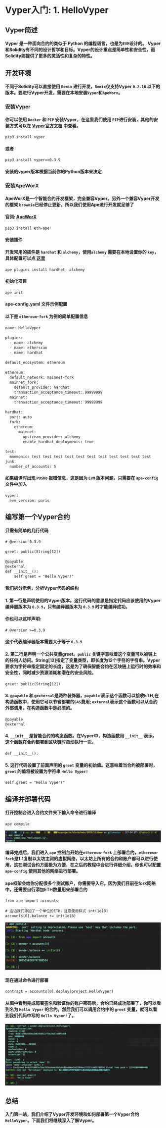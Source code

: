 # Vyper入门: 1. HelloVyper

## Vyper简述
#### Vyper 是一种面向合约的类似于 Python 的编程语言，也是为`EVM`设计的。 Vyper和Solidity有不同的设计哲学和目标。Vyper的设计重点是简单性和安全性，而Solidity则提供了更多的灵活性和复杂的特性。

## 开发环境
#### 不同于Solidity可以直接使用 `Remix` 进行开发，`Remix`仅支持Vyper `0.2.16` 以下的版本。要进行Vyper开发，需要在本地安装`Vyper`和`ApeWorx`。

### 安装Vyper
#### 你可以使用 `Docker` 和 `PIP` 安装Vyper，在这里我们使用 `PIP`进行安装，其他的安装方式可以在 [Vyper官方文档](https://docs.vyperlang.org/en/latest/installing-vyper.html) 中查看。

```
pip3 install vyper
```

#### 或者
```
pip3 install vyper==0.3.9
```
#### 安装的vyper版本根据当前你的Python版本来决定

### 安装ApeWorX
#### ApeWorX是一个智能合约开发框架，完全兼容Vyper。另外一个兼容Vyper开发的框架 `brownie`已经停止更新，所以我们使用Ape进行开发就足够了
#### 官网: [ApeWorX](https://apeworx.io)

```
pip3 install eth-ape
```

#### **安装插件**
#### 开发常用的插件是 `hardhat` 和 `alchemy`，使用`alchemy` 需要在本地设置你的 `key`，具体配置可以点 [这里](https://academy.apeworx.io/articles/account-tutorial)
```
ape plugins install hardhat, alchemy
```

#### **初始化项目**
```
ape init
```

#### **ape-config.yaml 文件示例配置**
#### 以下是 `ethereum-fork` 为例的简单配置信息
```
name: HelloVyper

plugins:
  - name: alchemy
  - name: etherscan
  - name: hardhat

default_ecosystem: ethereum

ethereum:
  default_network: mainnet-fork
  mainnet_fork:
    default_provider: hardhat
    transaction_acceptance_timeout: 99999999
  mainnet:
    transaction_acceptance_timeout: 99999999

hardhat:
  port: auto
  fork:
    ethereum:
      mainnet:
        upstream_provider: alchemy
        enable_hardhat_deployments: true

test:
  mnemonic: test test test test test test test test test test test junk
  number_of_accounts: 5

```

#### 如果编译时出现 `PUSH0` 报错信息，这是因为 `EVM` 版本问题，只需要在 `ape-config` 文件中加入
```
vyper:
  evm_version: paris
```

## 编写第一个Vyper合约

#### 只需有简单的几行代码

```
# @version 0.3.9

greet: public(String[12])

@payable
@external
def __init__():
	self.greet = "Hello Vyper!"
```

#### 我们拆分示例，分析Vyper代码的结构
#### 1. 第一行是声明使用的Vyper版本。这行代码的意思是指定代码应该使用的Vyper编译器版本为 `0.3.9`，只有编译器版本为 `0.3.9` 时才能编译成功。
#### 你也可以这样声明:
```
# @version >=0.3.9
```
#### 这个代表编译器版本需要大于等于 `0.3.9`

#### 2. 第二行是声明一个公共变量greet。`public` 关键字意味着这个变量可以被链上的任何人访问。String[12]指定了变量类型，即长度为12个字符的字符串。Vyper要求为字符串指定固定的长度，这是为了确保智能合约在区块链上运行时的效率和安全性，同时减少资源消耗和潜在的安全风险。

```
greet: public(String[12])
```

#### 3. `@payable` 和 `@external`是两种装饰器，`payable` 表示这个函数可以接收ETH,在构造函数中，使用它可以节省部署的`GAS`费用; `external`表示这个函数可以从合约外部调用，在构造函数中是必须的。
```
@payable
@external
```

#### 4. `__init__` 是智能合约的构造函数。在Vyper中，构造函数用 `__init__` 表示。这个函数在合约部署到区块链时自动执行一次。
```
def __init__():
```

#### 5. 这行代码设置了前面声明的 `greet` 变量的初始值。这意味着当合约被部署时，`greet` 的值将被设置为字符串 `Hello Vyper!`
```
self.greet = "Hello Vyper!"
```

## 编译并部署代码
#### 打开控制台进入合约文件夹下输入命令进行编译
```
ape compile
```
![compile](./compile.png)

#### 编译完成后，我们进入 `ape` 控制台开始在`ethereum-fork` 上部署合约，`ethereum-fork`是1:1复制以太坊主网的虚拟网络，以太坊上所有的合约和账户都可以进行使用，这在测试合约方面极为方便，在之后的教程中会进行详细介绍，你也可以配置 `ape-config` 使用其他的网络进行部署。

#### ape框架会给你分配很多个测试账户，你需要导入它。因为我们目前在fork网络中，还需要自行添加ETH数量用来部署合约
```
from ape import accounts

# 这边我们添加了一个单位的ETH，注意使用样式 int(1e18)
accounts[0].balance += int(1e18)
```
![addBalance](./add.png)

#### 现在通过命令进行部署
```
contract = accounts[0].deploy(project.HelloVyper)
```
#### 从图中看到完成部署签名和验证你的账户密码后，合约已经成功部署了，你可以看到名为 `Hello Vyper` 的合约。然后我们可以调用合约中的 `greet` 变量，就可以看到我们代码中写的 `Hello Vyper!`了。
![deploy](./deploy.png)

## 总结
#### 入门第一站，我们介绍了Vyper开发环境和如何部署第一个Vyper合约 `HelloVyper`。下面我们将继续深入了解Vyper。
